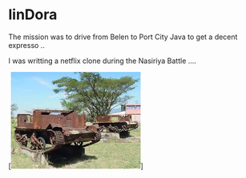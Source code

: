 linDora
=======

The mission was to drive from Belen
to Port City Java to get a decent expresso ..

I was writting a netflix clone during the Nasiriya Battle ....


[![que no se resistieran, por que sino los mataban ... ](https://raw.githubusercontent.com/rgarro/linDora/master/lindoPeq.jpeg)]
